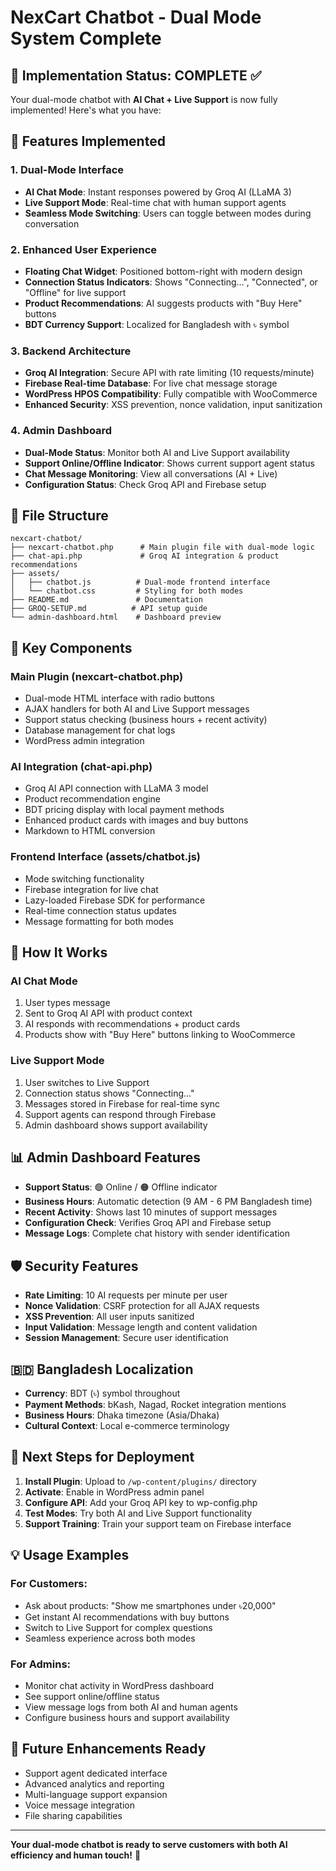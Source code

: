 # NexCart Chatbot - Dual Mode System Complete

## 🎉 Implementation Status: COMPLETE ✅

Your dual-mode chatbot with **AI Chat + Live Support** is now fully implemented! Here's what you have:

## 🚀 Features Implemented

### 1. **Dual-Mode Interface**
- **AI Chat Mode**: Instant responses powered by Groq AI (LLaMA 3)
- **Live Support Mode**: Real-time chat with human support agents
- **Seamless Mode Switching**: Users can toggle between modes during conversation

### 2. **Enhanced User Experience**
- **Floating Chat Widget**: Positioned bottom-right with modern design
- **Connection Status Indicators**: Shows "Connecting...", "Connected", or "Offline" for live support
- **Product Recommendations**: AI suggests products with "Buy Here" buttons
- **BDT Currency Support**: Localized for Bangladesh with ৳ symbol

### 3. **Backend Architecture**
- **Groq AI Integration**: Secure API with rate limiting (10 requests/minute)
- **Firebase Real-time Database**: For live chat message storage
- **WordPress HPOS Compatibility**: Fully compatible with WooCommerce
- **Enhanced Security**: XSS prevention, nonce validation, input sanitization

### 4. **Admin Dashboard**
- **Dual-Mode Status**: Monitor both AI and Live Support availability
- **Support Online/Offline Indicator**: Shows current support agent status
- **Chat Message Monitoring**: View all conversations (AI + Live)
- **Configuration Status**: Check Groq API and Firebase setup

## 📁 File Structure

```
nexcart-chatbot/
├── nexcart-chatbot.php      # Main plugin file with dual-mode logic
├── chat-api.php             # Groq AI integration & product recommendations
├── assets/
│   ├── chatbot.js          # Dual-mode frontend interface
│   └── chatbot.css         # Styling for both modes
├── README.md               # Documentation
├── GROQ-SETUP.md          # API setup guide
└── admin-dashboard.html    # Dashboard preview
```

## 🔧 Key Components

### **Main Plugin (nexcart-chatbot.php)**
- Dual-mode HTML interface with radio buttons
- AJAX handlers for both AI and Live Support messages
- Support status checking (business hours + recent activity)
- Database management for chat logs
- WordPress admin integration

### **AI Integration (chat-api.php)**
- Groq AI API connection with LLaMA 3 model
- Product recommendation engine
- BDT pricing display with local payment methods
- Enhanced product cards with images and buy buttons
- Markdown to HTML conversion

### **Frontend Interface (assets/chatbot.js)**
- Mode switching functionality
- Firebase integration for live chat
- Lazy-loaded Firebase SDK for performance
- Real-time connection status updates
- Message formatting for both modes

## 🎯 How It Works

### **AI Chat Mode**
1. User types message
2. Sent to Groq AI API with product context
3. AI responds with recommendations + product cards
4. Products show with "Buy Here" buttons linking to WooCommerce

### **Live Support Mode**
1. User switches to Live Support
2. Connection status shows "Connecting..."
3. Messages stored in Firebase for real-time sync
4. Support agents can respond through Firebase
5. Admin dashboard shows support availability

## 📊 Admin Dashboard Features

- **Support Status**: 🟢 Online / 🟠 Offline indicator
- **Business Hours**: Automatic detection (9 AM - 6 PM Bangladesh time)
- **Recent Activity**: Shows last 10 minutes of support messages
- **Configuration Check**: Verifies Groq API and Firebase setup
- **Message Logs**: Complete chat history with sender identification

## 🛡️ Security Features

- **Rate Limiting**: 10 AI requests per minute per user
- **Nonce Validation**: CSRF protection for all AJAX requests
- **XSS Prevention**: All user inputs sanitized
- **Input Validation**: Message length and content validation
- **Session Management**: Secure user identification

## 🇧🇩 Bangladesh Localization

- **Currency**: BDT (৳) symbol throughout
- **Payment Methods**: bKash, Nagad, Rocket integration mentions
- **Business Hours**: Dhaka timezone (Asia/Dhaka)
- **Cultural Context**: Local e-commerce terminology

## 🚀 Next Steps for Deployment

1. **Install Plugin**: Upload to `/wp-content/plugins/` directory
2. **Activate**: Enable in WordPress admin panel
3. **Configure API**: Add your Groq API key to wp-config.php
4. **Test Modes**: Try both AI and Live Support functionality
5. **Support Training**: Train your support team on Firebase interface

## 💡 Usage Examples

### For Customers:
- Ask about products: "Show me smartphones under ৳20,000"
- Get instant AI recommendations with buy buttons
- Switch to Live Support for complex questions
- Seamless experience across both modes

### For Admins:
- Monitor chat activity in WordPress dashboard
- See support online/offline status
- View message logs from both AI and human agents
- Configure business hours and support availability

## 🔮 Future Enhancements Ready

- Support agent dedicated interface
- Advanced analytics and reporting
- Multi-language support expansion
- Voice message integration
- File sharing capabilities

---

**Your dual-mode chatbot is ready to serve customers with both AI efficiency and human touch!** 🎉
